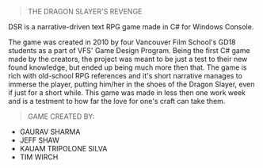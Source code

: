 > THE DRAGON SLAYER'S REVENGE

DSR is a narrative-driven text RPG game made in C# for Windows Console.

The game was created in 2010 by four Vancouver Film School's GD18 students as a part of VFS' Game Design Program.
Being the first C# game made by the creators, the project was meant to be just a test to their new found knowledge,
but ended up being much more then that. The game is rich with old-school RPG references and it's short narrative
manages to immerse the player, putting him/her in the shoes of the Dragon Slayer, even if just for a short while.
This game was made in less then one work week and is a testment to how far the love for one's craft can take them.

> GAME CREATED BY:
- GAURAV SHARMA
- JEFF SHAW
- KAUAM TRIPOLONE SILVA
- TIM WIRCH